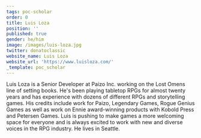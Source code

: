 ```yaml
---
tags: poc-scholar
order: 0
title: Luis Loza
position: ''
published: true
gender: he/him
image: /images/luis-loza.jpg
twitter: donatoclassic
website_name: Luis Loza
website_url: 'https://www.luisloza.com/'
_template: poc_scholar
---
```


Luis Loza is a Senior Developer at Paizo Inc. working on the Lost Omens line of setting books. He's been playing tabletop RPGs for almost twenty years and has experience with dozens of different RPGs and storytelling games. His credits include work for Paizo, Legendary Games, Rogue Genius Games as well as work on Ennie award-winning products with Kobold Press and Petersen Games. Luis is pushing to make games a more welcoming space for everyone and is always excited to work with new and diverse voices in the RPG industry. He lives in Seattle.
